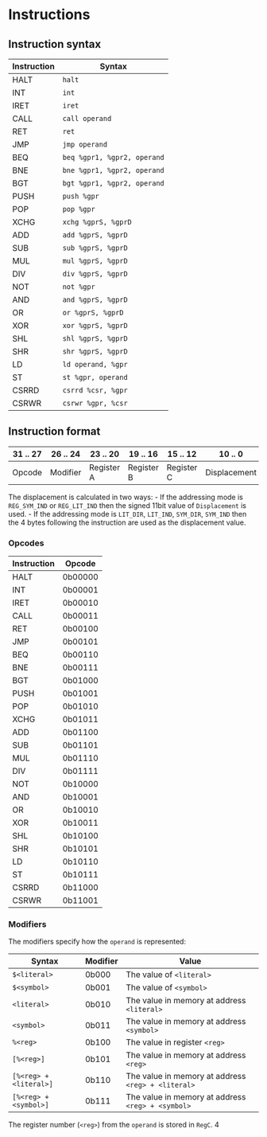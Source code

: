 # Instructions

## Instruction syntax

| Instruction | Syntax                        |
| ----------- | ----------------------------- |
| HALT        | `halt`                      |
| INT         | `int`                       |
| IRET        | `iret`                      |
| CALL        | `call operand`              |
| RET         | `ret`                       |
| JMP         | `jmp operand`               |
| BEQ         | `beq %gpr1, %gpr2, operand` |
| BNE         | `bne %gpr1, %gpr2, operand` |
| BGT         | `bgt %gpr1, %gpr2, operand` |
| PUSH        | `push %gpr`                 |
| POP         | `pop %gpr`                  |
| XCHG        | `xchg %gprS, %gprD`         |
| ADD         | `add %gprS, %gprD`          |
| SUB         | `sub %gprS, %gprD`          |
| MUL         | `mul %gprS, %gprD`          |
| DIV         | `div %gprS, %gprD`          |
| NOT         | `not %gpr`                  |
| AND         | `and %gprS, %gprD`          |
| OR          | `or %gprS, %gprD`           |
| XOR         | `xor %gprS, %gprD`          |
| SHL         | `shl %gprS, %gprD`          |
| SHR         | `shr %gprS, %gprD`          |
| LD          | `ld operand, %gpr`          |
| ST          | `st %gpr, operand`          |
| CSRRD       | `csrrd %csr, %gpr`          |
| CSRWR       | `csrwr %gpr, %csr`          |

## Instruction format

| 31 .. 27 | 26 .. 24 | 23 .. 20   | 19 .. 16   | 15 .. 12   | 10 .. 0                 |
| -------- | -------- | ---------- | ---------- | ---------- | ----------------------- |
| Opcode   | Modifier | Register A | Register B | Register C | Displacement |

The displacement is calculated in two ways:
    - If the addressing mode is `REG_SYM_IND` or `REG_LIT_IND` then the signed 11bit value of `Displacement` is used.
    - If the addressing mode is `LIT_DIR`, `LIT_IND`, `SYM_DIR`, `SYM_IND` then the 4 bytes following the instruction are used as the displacement value.

### Opcodes

| Instruction | Opcode  |
| ----------- | ------- |
| HALT        | 0b00000 |
| INT         | 0b00001 |
| IRET        | 0b00010 |
| CALL        | 0b00011 |
| RET         | 0b00100 |
| JMP         | 0b00101 |
| BEQ         | 0b00110 |
| BNE         | 0b00111 |
| BGT         | 0b01000 |
| PUSH        | 0b01001 |
| POP         | 0b01010 |
| XCHG        | 0b01011 |
| ADD         | 0b01100 |
| SUB         | 0b01101 |
| MUL         | 0b01110 |
| DIV         | 0b01111 |
| NOT         | 0b10000 |
| AND         | 0b10001 |
| OR          | 0b10010 |
| XOR         | 0b10011 |
| SHL         | 0b10100 |
| SHR         | 0b10101 |
| LD          | 0b10110 |
| ST          | 0b10111 |
| CSRRD       | 0b11000 |
| CSRWR       | 0b11001 |

### Modifiers

The modifiers specify how the `operand` is represented:

| Syntax                   | Modifier | Value                                                |
| ------------------------ | -------- | ---------------------------------------------------- |
| `$<literal>`           | 0b000    | The value of `<literal>`                           |
| `$<symbol>`            | 0b001    | The value of `<symbol>`                            |
| `<literal>`            | 0b010    | The value in memory at address `<literal>`         |
| `<symbol>`             | 0b011    | The value in memory at address `<symbol>`          |
| `%<reg>`               | 0b100    | The value in register `<reg>`                      |
| `[%<reg>]`             | 0b101    | The value in memory at address `<reg>`             |
| `[%<reg> + <literal>]` | 0b110    | The value in memory at address `<reg> + <literal>` |
| `[%<reg> + <symbol>]`  | 0b111    | The value in memory at address `<reg> + <symbol>`  |

The register number (`<reg>`) from the `operand` is stored in `RegC`.
4